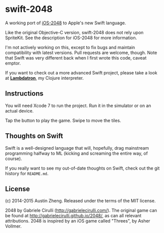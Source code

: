 swift-2048
==========

A working port of [iOS-2048](https://github.com/austinzheng/iOS-2048) to Apple's new Swift language.

Like the original Objective-C version, swift-2048 does not rely upon SpriteKit. See the description for iOS-2048 for more information.

I'm not actively working on this, except to fix bugs and maintain compatibility with latest versions. Pull requests are welcome, though. Note that Swift was very different back when I first wrote this code, caveat emptor.


If you want to check out a more advanced Swift project, please take a look at **[Lambdatron](https://github.com/austinzheng/Lambdatron)**, my Clojure interpreter.

Instructions
------------

You will need Xcode 7 to run the project. Run it in the simulator or on an actual device.

Tap the button to play the game. Swipe to move the tiles.

Thoughts on Swift
-----------------

Swift is a well-designed language that will, hopefully, drag mainstream programming halfway to ML (kicking and screaming the entire way, of course).

If you really want to see my out-of-date thoughts on Swift, check out the git history for `README.md`.

License
-------
(c) 2014-2015 Austin Zheng. Released under the terms of the MIT license.

2048 by Gabriele Cirulli (http://gabrielecirulli.com/). The original game can be found at http://gabrielecirulli.github.io/2048/, as can all relevant attributions. 2048 is inspired by an iOS game called "Threes", by Asher Vollmer.
